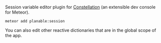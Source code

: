 Session variable editor plugin for [Constellation](https://atmospherejs.com/babrahams/constellation) (an extensible dev console for Meteor).

`meteor add planable:session`

You can also edit other reactive dictionaries that are in the global scope of the app.